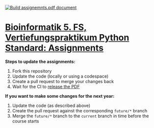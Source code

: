[![Build assignemnts.pdf document](https://github.com/BMCV/mobi-fs5-python-assignments/actions/workflows/build_assignments.yml/badge.svg)](https://github.com/BMCV/mobi-fs5-python-assignments/actions/workflows/build_assignments.yml)

# [Bioinformatik 5. FS,<br>Vertiefungspraktikum Python Standard: Assignments]()

**Steps to update the assignments:**
1. Fork this repository
2. Update the code (locally or using a codespace)
3. Create a pull request to merge your changes back
4. Wait for the CI to [release the PDF](https://github.com/BMCV/mobi-fs5-python-tasks/releases)

**If you want to make some changes for the next year:**
1. Update the code (as described above)
2. Create the pull request against the corresponding `future/*` branch
3. Merge the `future/*` branch to the `current` branch in time before the course starts
